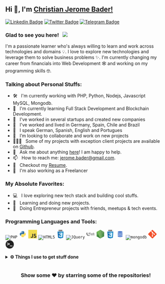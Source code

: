 ## Hi 👋, I'm [Christian Jerome Bader!](https://github.com/jeromebader/)

[![Linkedin Badge](https://img.shields.io/badge/-LinkedIn-0e76a8?style=flat-square&logo=Linkedin&logoColor=white)](https://www.linkedin.com/in/christian-jerome-bader/)
[![Twitter Badge](https://img.shields.io/badge/-Twitter-00acee?style=flat-square&logo=Twitter&logoColor=white)](https://twitter.com/Christian_Jero)
[![Telegram Badge](https://img.shields.io/badge/-Telegram-0088cc?style=flat-square&logo=Telegram&logoColor=white)](https://t.me/CJBader)

### Glad to see you here! &nbsp; ![](https://visitor-badge.glitch.me/badge?page_id=iampavangandhi.iampavangandhi&style=flat-square&color=0088cc)

I'm a passionate learner who's always willing to learn and work across technologies and domains 💡. I love to explore new technologies and leverage them to solve business problems ✨.  I'm currently changing my career from financials into Web Development 🕸️ and working on my programming skills 🤓.

### Talking about Personal Stuffs:

- 🛠 &nbsp; I'm currently working with PHP, Python, Nodejs, Javascript <br /> MySQL, Mongodb.
- 🚀 &nbsp; I'm currently learning Full Stack Development and Blockchain Development.
- 🌱 &nbsp; I've worked in several startups and created new companies
- 💼 &nbsp; I've worked and lived in Germany, Spain, Chile and Brazil
- 💭 &nbsp; I speak German, Spanish, English and Portugues 
- 👯 &nbsp; I’m looking to collaborate and work on new projects
- 👨🏻‍💻 &nbsp; Some of my projects with exception client projects are available on [Github](https://github.com/jeromebader).
- 💬 &nbsp; Ask me about anything [here](https://github.com/jeromebader/jeromebader/issues/)! I am happy to help.
- 📫 &nbsp; How to reach me: jerome.bader@gmail.com.
- 📝 &nbsp; Checkout my [Resume](https://www.linkedin.com/in/christian-jerome-bader/).
- 🔭 &nbsp; I'm also working as a Freelancer 


### My Absolute Favorites:

- 💻 &nbsp; I love exploring new tech stack and building cool stuffs.
- 📰 &nbsp; Learning and doing new projects.
- 🍕 &nbsp; Doing Entrepreneur projects with friends, meetups & tech events.

### Programming Languages and Tools:

<code><img height="27" src="https://camo.githubusercontent.com/ee7c2a37b02913fa0c8391d5ac4902336333e57dde7ab47ace2fb2e01ed1682e/68747470733a2f2f7777772e7068702e6e65742f696d616765732f6c6f676f732f6e65772d7068702d6c6f676f2e737667" alt="PHP"></code>
<code><img height="27" src="https://raw.githubusercontent.com/github/explore/80688e429a7d4ef2fca1e82350fe8e3517d3494d/topics/python/python.png" alt="python"></code>
<code><img height="27" src="https://raw.githubusercontent.com/github/explore/80688e429a7d4ef2fca1e82350fe8e3517d3494d/topics/javascript/javascript.png" alt="javascript"></code>
<code><img height="27" src="https://raw.githubusercontent.com/gist/tracend/3798496/raw/640a549782e952bdbe31fbb41f819fa96240de42/HTML5_SF.svg" alt="HTML5"></code>
<code><img height="27" src="https://raw.githubusercontent.com/github/explore/6c6508f34230f0ac0d49e847a326429eefbfc030/topics/css/css.png" alt="CSS"></code>
<code><img height="27" src="https://e7.pngegg.com/pngimages/265/442/png-clipart-jquery-ui-javascript-web-browser-pasargad-text-trademark-thumbnail.png" alt="JQuery"></code>
<code><img height="27" src="https://raw.githubusercontent.com/github/explore/80688e429a7d4ef2fca1e82350fe8e3517d3494d/topics/flask/flask.png" alt="FLASK"></code>
<code><img height="27" src="https://raw.githubusercontent.com/github/explore/80688e429a7d4ef2fca1e82350fe8e3517d3494d/topics/nodejs/nodejs.png" alt="nodejs"></code>
<code><img height="27" src="https://raw.githubusercontent.com/github/explore/6c6508f34230f0ac0d49e847a326429eefbfc030/topics/css/css.png" alt="CSS"></code>
<code><img height="27" src="https://raw.githubusercontent.com/github/explore/80688e429a7d4ef2fca1e82350fe8e3517d3494d/topics/sql/sql.png" alt="sql"></code>
<code><img height="27" src="https://encrypted-tbn0.gstatic.com/images?q=tbn%3AANd9GcSTTzPAw-55ssm1Im594xYZ9eRQu2JylrkYLg&usqp=CAU" alt="mongodb"></code>
<code><img height="27" src="https://raw.githubusercontent.com/devicons/devicon/master/icons/git/git-original.svg" alt="git"></code>
<code><img height="27" src="https://raw.githubusercontent.com/github/explore/80688e429a7d4ef2fca1e82350fe8e3517d3494d/topics/terminal/terminal.png" alt="terminal"></code>

<details>	
  <br />
  <summary><b>⚙️ Things I use to get stuff done</b></summary>
  	<ul>
  	    <li><b>OS:</b> Ubuntu 20.04</li>
	    <li><b>Laptop: </b> DELL VOSTRO 3400 (i5 11th) 16 GB, 256 GB SSD</li>
  	    <li><b>Browser: </b> Google Chrome, Brave </li>
	    <li><b>Code Editor:</b> VSCode - The best editor out there.</li>
	    <li><b>To Stay Updated:</b> StackOverflow, Dev.to, Medium, Linkedin and Twitter.</li>
	    <br />
	
	</ul>	
</details>

#

<div align="center">

### Show some ❤️ by starring some of the repositories!

</div>
